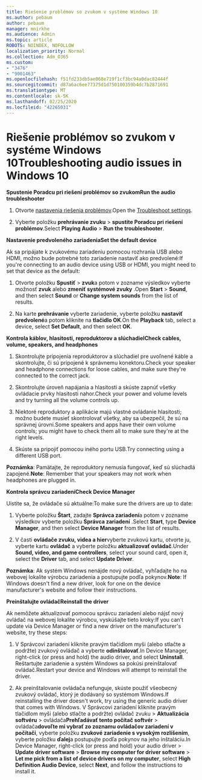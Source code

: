 ```yaml
---
title: Riešenie problémov so zvukom v systéme Windows 10
ms.author: pebaum
author: pebaum
manager: mnirkhe
ms.audience: Admin
ms.topic: article
ROBOTS: NOINDEX, NOFOLLOW
localization_priority: Normal
ms.collection: Adm_O365
ms.custom:
- "3476"
- "9001463"
ms.openlocfilehash: f51fd233db5ae068e719f1cf3bc94a0dac82444f
ms.sourcegitcommit: d87a6ac6ee77375d1d750100359b4dc7b2871691
ms.translationtype: MT
ms.contentlocale: sk-SK
ms.lasthandoff: 02/25/2020
ms.locfileid: "42265031"
---
```

# <a name="troubleshooting-audio-issues-in-windows-10"></a><span data-ttu-id="87863-102">Riešenie problémov so zvukom v systéme Windows 10</span><span class="sxs-lookup"><span data-stu-id="87863-102">Troubleshooting audio issues in Windows 10</span></span>

<span data-ttu-id="87863-103">**Spustenie Poradcu pri riešení problémov so zvukom**</span><span class="sxs-lookup"><span data-stu-id="87863-103">**Run the audio troubleshooter**</span></span>

1.  <span data-ttu-id="87863-104">Otvorte [nastavenia riešenia problémov](ms-settings:troubleshoot).</span><span class="sxs-lookup"><span data-stu-id="87863-104">Open the [Troubleshoot settings](ms-settings:troubleshoot).</span></span>

2.  <span data-ttu-id="87863-105">Vyberte položku **prehrávanie zvuku** > **spustite Poradcu pri riešení problémov**.</span><span class="sxs-lookup"><span data-stu-id="87863-105">Select **Playing Audio** > **Run the troubleshooter**.</span></span>

<span data-ttu-id="87863-106">**Nastavenie predvoleného zariadenia**</span><span class="sxs-lookup"><span data-stu-id="87863-106">**Set the default device**</span></span>

<span data-ttu-id="87863-107">Ak sa pripájate k zvukovému zariadeniu pomocou rozhrania USB alebo HDMI, možno bude potrebné toto zariadenie nastaviť ako predvolené:</span><span class="sxs-lookup"><span data-stu-id="87863-107">If you're connecting to an audio device using USB or HDMI, you might need to set that device as the default:</span></span>

1. <span data-ttu-id="87863-108">Otvorte položku **Spustiť** > **zvuk**a potom v zozname výsledkov vyberte možnosť **zvuk** alebo **zmeniť systémové zvuky** .</span><span class="sxs-lookup"><span data-stu-id="87863-108">Open **Start** > **Sound**, and then select **Sound** or **Change system sounds** from the list of results.</span></span>

2.  <span data-ttu-id="87863-109">Na karte **prehrávanie** vyberte zariadenie, vyberte položku **nastaviť predvolené**a potom kliknite na **tlačidlo OK**.</span><span class="sxs-lookup"><span data-stu-id="87863-109">On the **Playback** tab, select a device, select **Set Default**, and then select **OK**.</span></span>

<span data-ttu-id="87863-110">**Kontrola káblov, hlasitosti, reproduktorov a slúchadiel**</span><span class="sxs-lookup"><span data-stu-id="87863-110">**Check cables, volume, speakers, and headphones**</span></span>

1. <span data-ttu-id="87863-111">Skontrolujte pripojenia reproduktorov a slúchadiel pre uvoľnené káble a skontrolujte, či sú pripojené k správnemu konektoru.</span><span class="sxs-lookup"><span data-stu-id="87863-111">Check your speaker and headphone connections for loose cables, and make sure they're connected to the correct jack.</span></span>

2. <span data-ttu-id="87863-112">Skontrolujte úroveň napájania a hlasitosti a skúste zapnúť všetky ovládacie prvky hlasitosti nahor.</span><span class="sxs-lookup"><span data-stu-id="87863-112">Check your power and volume levels and try turning all the volume controls up.</span></span>

3. <span data-ttu-id="87863-113">Niektoré reproduktory a aplikácie majú vlastné ovládanie hlasitosti; možno budete musieť skontrolovať všetky, aby sa ubezpečil, že sú na správnej úrovni.</span><span class="sxs-lookup"><span data-stu-id="87863-113">Some speakers and apps have their own volume controls; you might have to check them all to make sure they're at the right levels.</span></span>

4. <span data-ttu-id="87863-114">Skúste sa pripojiť pomocou iného portu USB.</span><span class="sxs-lookup"><span data-stu-id="87863-114">Try connecting using a different USB port.</span></span>

<span data-ttu-id="87863-115">**Poznámka**: Pamätajte, že reproduktory nemusia fungovať, keď sú slúchadlá zapojené.</span><span class="sxs-lookup"><span data-stu-id="87863-115">**Note**: Remember that your speakers may not work when headphones are plugged in.</span></span>

<span data-ttu-id="87863-116">**Kontrola správcu zariadení**</span><span class="sxs-lookup"><span data-stu-id="87863-116">**Check Device Manager**</span></span>

<span data-ttu-id="87863-117">Uistite sa, že ovládače sú aktuálne:</span><span class="sxs-lookup"><span data-stu-id="87863-117">To make sure the drivers are up to date:</span></span>

1. <span data-ttu-id="87863-118">Vyberte položku **Štart**, zadajte **Správca zariadení**a potom v zozname výsledkov vyberte položku **Správca zariadení** .</span><span class="sxs-lookup"><span data-stu-id="87863-118">Select **Start**, type **Device Manager**, and then select **Device Manager** from the list of results.</span></span>

2. <span data-ttu-id="87863-119">V časti **ovládače zvuku, videa a hier**vyberte zvukovú kartu, otvorte ju, vyberte kartu **ovládač** a vyberte položku **aktualizovať ovládač**.</span><span class="sxs-lookup"><span data-stu-id="87863-119">Under **Sound, video, and game controllers**, select your sound card, open it, select the **Driver** tab, and select **Update Driver**.</span></span>

<span data-ttu-id="87863-120">**Poznámka**: Ak systém Windows nenájde nový ovládač, vyhľadajte ho na webovej lokalite výrobcu zariadenia a postupujte podľa pokynov.</span><span class="sxs-lookup"><span data-stu-id="87863-120">**Note**: If Windows doesn't find a new driver, look for one on the device manufacturer's website and follow their instructions.</span></span>

<span data-ttu-id="87863-121">**Preinštalujte ovládač**</span><span class="sxs-lookup"><span data-stu-id="87863-121">**Reinstall the driver**</span></span>

<span data-ttu-id="87863-122">Ak nemôžete aktualizovať pomocou správcu zariadení alebo nájsť nový ovládač na webovej lokalite výrobcu, vyskúšajte tieto kroky:</span><span class="sxs-lookup"><span data-stu-id="87863-122">If you can't update via Device Manager or find a new driver on the manufacturer's website, try these steps:</span></span>

1. <span data-ttu-id="87863-123">V Správcovi zariadení kliknite pravým tlačidlom myši (alebo stlačte a podržte) zvukový ovládač a vyberte **odinštalovať**.</span><span class="sxs-lookup"><span data-stu-id="87863-123">In Device Manager, right-click (or press and hold) the audio driver, and select **Uninstall**.</span></span> <span data-ttu-id="87863-124">Reštartujte zariadenie a systém Windows sa pokúsi preinštalovať ovládač.</span><span class="sxs-lookup"><span data-stu-id="87863-124">Restart your device and Windows will attempt to reinstall the driver.</span></span>

2. <span data-ttu-id="87863-125">Ak preinštalovanie ovládača nefunguje, skúste použiť všeobecný zvukový ovládač, ktorý je dodávaný so systémom Windows.</span><span class="sxs-lookup"><span data-stu-id="87863-125">If reinstalling the driver doesn't work, try using the generic audio driver that comes with Windows.</span></span> <span data-ttu-id="87863-126">V Správcovi zariadení kliknite pravým tlačidlom myši (alebo stlačte a podržte) ovládač zvuku > **Aktualizácia softvéru** > ovládača**Prehľadávať tento počítač softvér** > ovládača**dovoľte mi vybrať zo zoznamu ovládačov zariadení v počítači**, vyberte položku **zvukové zariadenie s vysokým rozlíšením**, vyberte položku **ďalej**a postupujte podľa pokynov na jeho inštaláciu.</span><span class="sxs-lookup"><span data-stu-id="87863-126">In Device Manager, right-click (or press and hold) your audio driver > **Update driver software** > **Browse my computer for driver software** > **Let me pick from a list of device drivers on my computer**, select **High Definition Audio Device**, select **Next**, and follow the instructions to install it.</span></span>

